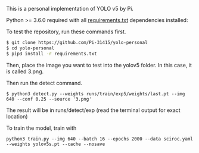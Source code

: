 <p>
This is a personal implementation of YOLO v5 by Pi.
</p>

Python >= 3.6.0 required with all [requirements.txt](https://github.com/ultralytics/yolov5/blob/master/requirements.txt) dependencies installed:

To test the repository, run these commands first.

```bash
$ git clone https://github.com/Pi-31415/yolo-personal
$ cd yolo-personal
$ pip3 install -r requirements.txt
```

Then, place the image you want to test into the yolov5 folder. In this case, it is called 3.png.

Then run the detect command.

```
$ python3 detect.py --weights runs/train/exp5/weights/last.pt --img 640 --conf 0.25 --source '3.png'
```

The result will be in runs/detect/exp (read the terminal output for exact location)


To train the model, train with
```
python3 train.py --img 640 --batch 16 --epochs 2000 --data sciroc.yaml --weights yolov5s.pt --cache --nosave
```
